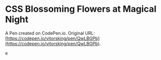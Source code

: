 # CSS Blossoming Flowers at Magical Night 

A Pen created on CodePen.io. Original URL: [https://codepen.io/vitorsking/pen/QwLBGPb](https://codepen.io/vitorsking/pen/QwLBGPb).

e